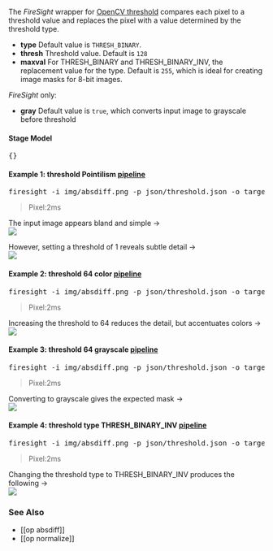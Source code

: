 The _FireSight_ wrapper for [OpenCV threshold](http://docs.opencv.org/modules/imgproc/doc/miscellaneous_transformations.html?highlight=threshold#threshold)  compares each pixel to a threshold value and replaces the pixel with a value determined by the threshold type.

* **type** Default value is `THRESH_BINARY`.
* **thresh** Threshold value. Default is `128`
* **maxval** For THRESH_BINARY and THRESH_BINARY_INV, the replacement value for the type. Default is `255`, which is ideal for creating image masks for 8-bit images.

_FireSight_ only:
* **gray** Default value is `true`, which converts input image to grayscale before threshold

#### Stage Model
<pre>{}</pre>

#### Example 1: threshold Pointilism [pipeline](https://github.com/firepick1/FireSight/blob/master/json/threshold.json)
<pre>firesight -i img/absdiff.png -p json/threshold.json -o target/threshold1-color.png -Dthresh=1 -Dgray=false</pre>
> Pixel:2ms

The input image appears bland and simple &rarr; <br>
<img src="https://github.com/firepick1/FireSight/blob/master/img/absdiff.png?raw=true">

However, setting a threshold of 1 reveals subtle detail &rarr; <br>
<img src="https://github.com/firepick1/FireSight/blob/master/img/threshold1-color.png?raw=true">

#### Example 2: threshold 64 color [pipeline](https://github.com/firepick1/FireSight/blob/master/json/threshold.json)
<pre>firesight -i img/absdiff.png -p json/threshold.json -o target/threshold64-color.png -Dthresh=64 -Dgray=false</pre>
> Pixel:2ms

Increasing the threshold to 64 reduces the detail, but accentuates colors &rarr; <br>
<img src="https://github.com/firepick1/FireSight/blob/master/img/threshold64-color.png?raw=true">

#### Example 3: threshold 64 grayscale [pipeline](https://github.com/firepick1/FireSight/blob/master/json/threshold.json)
<pre>firesight -i img/absdiff.png -p json/threshold.json -o target/threshold64.png -Dthresh=64</pre>
> Pixel:2ms

Converting to grayscale gives the expected mask &rarr; <br>
<img src="https://github.com/firepick1/FireSight/blob/master/img/threshold64.png?raw=true">

#### Example 4: threshold type THRESH_BINARY_INV [pipeline](https://github.com/firepick1/FireSight/blob/master/json/threshold.json)
<pre>firesight -i img/absdiff.png -p json/threshold.json -o target/threshold64-inv.png -Dthresh=64 -Dtype=THRESH_BINARY_INV</pre>
> Pixel:2ms

Changing the threshold type to THRESH_BINARY_INV produces the following &rarr; <br>
<img src="https://github.com/firepick1/FireSight/blob/master/img/threshold64-inv.png?raw=true">

### See Also
* [[op absdiff]]
* [[op normalize]]